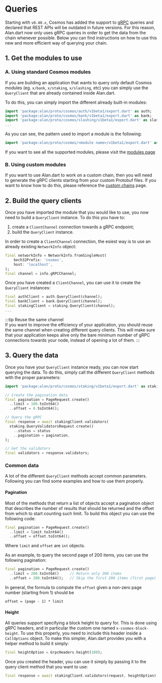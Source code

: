 # Queries
Starting with `v0.40.x`, Cosmos has added the support to [gRPC](https://grpc.io/) queries and declared that REST APIs will be outdated in future versions. For this reason, Alan.dart now only uses gRPC queries in order to get the data from the chain whenever possible. Below you can find instructions on how to use this new and more efficient way of querying your chain.

## 1. Get the modules to use
### A. Using standard Cosmos modules
If you are building an application that wants to query only default Cosmos modules (eg. `x/bank`, `x/staking`, `x/slashing`, etc) you can simply use the `QueryClient` that are already contained inside Alan.dart. 

To do this, you can simply import the different already built-in modules: 

```dart
import 'package:alan/proto/cosmos/auth/v1beta1/export.dart' as auth;
import 'package:alan/proto/cosmos/bank/v1beta1/export.dart' as bank;
import 'package:alan/proto/cosmos/slashing/v1beta1/export.dart' as slashing;
...
```

As you can see, the pattern used to import a module is the following: 

```dart
import 'package:alan/proto/cosmos/<module name>/v1beta1/export.dart' as <module name>;
```

If you want to see all the supported modules, please visit the [modules page](../modules/overview.md)

### B. Using custom modules
If you want to use Alan.dart to work on a custom chain, then you will need to generate the gRPC clients starting from your custom Protobuf files. If you want to know how to do this, please reference the [custom chains](../custom-chains/overview.md) page.

## 2. Build the query clients
Once you have imported the module that you would like to use, you now need to build a `QueryClient` instance. To do this you have to: 

1. create a `ClientChannel` connection towards a gRPC endpoint;
2. build the `QueryClient` instance. 

In order to create a `ClientChannel` connection, the esiest way is to use an already existing `NetworkInfo` object:

```dart
final networkInfo = NetworkInfo.fromSingleHost(
    bech32Prefix: 'cosmos', 
    host: 'localhost',
);
final channel = info.gRPCChannel;
```

Once you have created a `ClientChannel`, you can use it to create the `QueryClient` instances:

```dart
final authClient = auth.QueryClient(channel);
final bankClient = bank.QueryClient(channel);
final stakingClient = staking.QueryClient(channel);
...
```

:::tip Reuse the same channel  
If you want to improve the efficiency of your application, you should reuse the same channel when creating different query clients. This will make sure that your application keeps alive only the bare minimum number of gRPC connections towards your node, instead of opening a lot of them. 
:::

## 3. Query the data
Once you have your `QueryClient` instance ready, you can now start querying the data. To do this, simply call the different `QueryClient` methods with the proper parameters: 

```dart
import 'package:alan/proto/cosmos/staking/v1beta1/export.dart' as staking;

// Create the pagination data
final pagination = PageRequest.create()
  ..limit = 100.toInt64()
  ..offset = 0.toInt64();

// Query the gRPC
final response = await stakingClient.validators(
  staking.QueryValidatorsRequest.create()
    ..status = status
    ..pagination = pagination,
);

// Get the validators
final validators = response.validators;
```

### Common data
A lot of the different `QueryClient` methods accept common parameters. Following you can find some examples and how to use them properly. 

#### Pagination
Most of the methods that return a list of objects accept a pagination object that describes the number of results that should be returned and the offset from which to start counting such limit. To build this object you can use the following code: 

```dart
final pagination = PageRequest.create()
  ..limit = limit.toInt64()
  ..offset = offset.toInt64();
```

Where `limit` and `offset` are `int` objects. 

As an example, to query the second page of 200 items, you can use the following pagination:

```dart
final pagination = PageRequest.create()
  ..limit = 200.toInt64()     // Return only 200 items
  ..offset = 200.toInt64();   // Skip the first 200 items (first page)
```

In general, the formula to compute the `offset` given a non-zero page number (starting from 1) should be 

```
offset = (page - 1) * limit
```

#### Height 
All queries support specifying a block height to query for. This is done using gRPC headers, and in particular the custom one named `x-cosmos-block-height`. To use this properly, you need to include this header inside a `CallOptions` object. To make this simpler, Alan.dart provides you with a helper method to build it simply: 

```dart
final heightOption = GrpcHeaders.height(100);
```

Once you created the header, you can use it simply by passing it to the query client method that you want to use: 

```dart
final response = await stakingClient.validators(request, heightOption);
```
